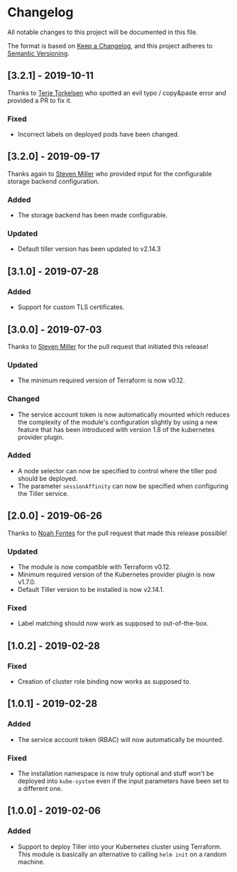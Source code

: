 # Changelog

All notable changes to this project will be documented in this file.

The format is based on [Keep a Changelog](https://keepachangelog.com/en/1.0.0/),
and this project adheres to [Semantic Versioning](https://semver.org/spec/v2.0.0.html).

## [3.2.1] - 2019-10-11

Thanks to [Terje Torkelsen](https://github.com/tesharp) who spotted an evil typo /
copy&paste error and provided a PR to fix it.

### Fixed

- Incorrect labels on deployed pods have been changed.

## [3.2.0] - 2019-09-17

Thanks again to [Steven Miller](https://github.com/sjmiller609) who provided input
for the configurable storage backend configuration.

### Added

- The storage backend has been made configurable.

### Updated

- Default tiller version has been updated to v2.14.3

## [3.1.0] - 2019-07-28

### Added

- Support for custom TLS certificates.

## [3.0.0] - 2019-07-03

Thanks to  [Steven Miller](https://github.com/sjmiller609) for the pull request
that initiated this release!

### Updated

- The minimum required version of Terraform is now v0.12.

### Changed

- The service account token is now automatically mounted which reduces the
  complexity of the module's configuration slightly by using a new feature
  that has been introduced with version 1.8 of the kubernetes provider plugin.

### Added

- A node selector can now be specified to control where the tiller pod
  should be deployed.
- The parameter `sessionAffinity` can now be specified when configuring
  the Tiller service.

## [2.0.0] - 2019-06-26

Thanks to [Noah Fontes](https://github.com/impl) for the pull request
that made this release possible!

### Updated

- The module is now compatible with Terraform v0.12.
- Minimum required version of the Kubernetes provider plugin is now v1.7.0.
- Default Tiller version to be installed is now v2.14.1.

### Fixed

- Label matching should now work as supposed to out-of-the-box.

## [1.0.2] - 2019-02-28

### Fixed

- Creation of cluster role binding now works as supposed to.

## [1.0.1] - 2019-02-28

### Added

- The service account token (RBAC) will now automatically be mounted.

### Fixed

- The installation namespace is now truly optional and stuff won't
  be deployed into `kube-system` even if the input parameters have
  been set to a different one.

## [1.0.0] - 2019-02-06

### Added

- Support to deploy Tiller into your Kubernetes cluster using Terraform.
  This module is basically an alternative to calling `helm init` on a random
  machine.
